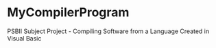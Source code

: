 # MyCompilerProgram
 PSBII Subject Project - Compiling Software from a Language Created in Visual Basic
